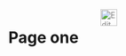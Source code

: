 <div style="display: flex; align-items: start; justify-items: start">
  <h1 style="margin-right: 40px;">Page one</h1>
<a href="https://github.com/yourusername/yourrepo/edit/master/docs/" target="_blank">
    <img style="color: #808080; margin-top:5px " src="/assets/edit.svg" alt="Edit this page" width="30" height="30">
</a>
</div>
